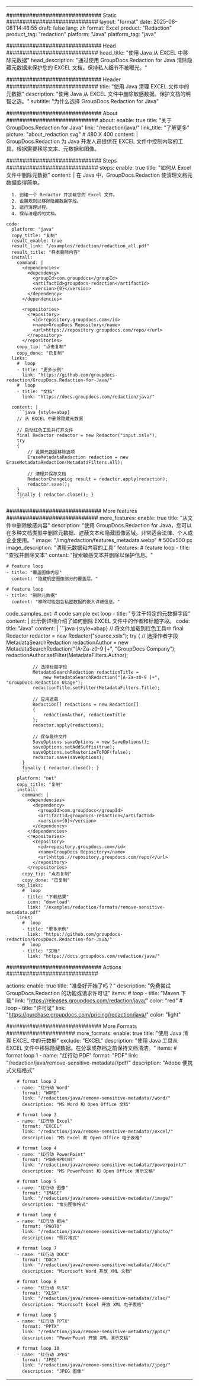 
---
############################# Static ############################
layout: "format"
date:  2025-08-08T14:46:55
draft: false
lang: zh
format: Excel
product: "Redaction"
product_tag: "redaction"
platform: "Java"
platform_tag: "java"

############################# Head ############################
head_title: "使用 Java 从 EXCEL 中移除元数据"
head_description: "通过使用 GroupDocs.Redaction for Java 清除隐藏元数据来保护您的 EXCEL 文档。保持私人细节不被曝光。"

############################# Header ############################
title: "使用 Java 清理 EXCEL 文件中的元数据" 
description: "使用 Java 从 EXCEL 文件中删除敏感数据。保护文档的明智之选。"
subtitle: "为什么选择 GroupDocs.Redaction for Java" 

############################# About ############################
about:
    enable: true
    title: "关于 GroupDocs.Redaction for Java"
    link: "/redaction/java/"
    link_title: "了解更多"
    picture: "about_redaction.svg" # 480 X 400
    content: |
       GroupDocs.Redaction 为 Java 开发人员提供在 EXCEL 文件中控制内容的工具。根据需要移除文本、元数据和图像。

############################# Steps ############################
steps:
    enable: true
    title: "如何从 Excel 文件中删除元数据"
    content: |
      在 Java 中，GroupDocs.Redaction 使清理文档元数据变得简单。
      
      1. 创建一个 Redactor 并加载您的 Excel 文件。
      2. 设置规则以移除隐藏数据字段。
      3. 运行清理过程。
      4. 保存清理后的文档。
   
    code:
      platform: "java"
      copy_title: "复制"
      result_enable: true
      result_link: "/examples/redaction/redaction_all.pdf"
      result_title: "样本删除内容"
      install:
        command: |
          <dependencies>
            <dependency>
              <groupId>com.groupdocs</groupId>
              <artifactId>groupdocs-redaction</artifactId>
              <version>{0}</version>
            </dependency>
          </dependencies>

          <repositories>
            <repository>
              <id>repository.groupdocs.com</id>
              <name>GroupDocs Repository</name>
              <url>https://repository.groupdocs.com/repo/</url>
            </repository>
          </repositories>
        copy_tip: "点击复制"
        copy_done: "已复制"
      links:
        #  loop
        - title: "更多示例"
          link: "https://github.com/groupdocs-redaction/GroupDocs.Redaction-for-Java/"
        #  loop
        - title: "文档"
          link: "https://docs.groupdocs.com/redaction/java/"
          
      content: |
        ```java {style=abap}
        // 从 EXCEL 中删除隐藏元数据

        // 启动红色工具并打开文件
        final Redactor redactor = new Redactor("input.xslx");
        try
        {
            // 设置元数据移除选项
            EraseMetadataRedaction redaction = new EraseMetadataRedaction(MetadataFilters.All);

            // 清理并保存文档
            RedactorChangeLog result = redactor.apply(redaction);
            redactor.save();
        }
        finally { redactor.close(); }
        ```            


############################# More features ############################
more_features:
  enable: true
  title: "从文件中删除敏感内容"
  description: "使用 GroupDocs.Redaction for Java，您可以在多种文档类型中删除元数据、遮蔽文本和隐藏图像区域。非常适合法律、个人或企业使用。"
  image: "/img/redaction/features_metadata.webp" # 500x500 px
  image_description: "清理元数据和内容的工具"
  features:
    # feature loop
    - title: "查找并删除文本"
      content: "搜索敏感文本并删除以保护信息。"

    # feature loop
    - title: "覆盖图像内容"
      content: "隐藏机密图像部分的覆盖层。"

    # feature loop
    - title: "删除元数据"
      content: "移除可能包含私密数据的嵌入详细信息。"
      
  code_samples_ext:
    # code sample ext loop
    - title: "专注于特定的元数据字段"
      content: |
        此示例详细介绍了如何删除 EXCEL 文件中的作者和标题字段。
      code:
        title: "Java"
        content: |
          ```java {style=abap}
          //  将文件加载到红色工具中
          final Redactor redactor = new Redactor("source.xslx");
          try
          {
              // 选择作者字段
              MetadataSearchRedaction redactionAuthor = 
                  new MetadataSearchRedaction("[A-Za-z0-9 ]+", "GroupDocs Company");
              redactionAuthor.setFilter(MetadataFilters.Author);

              // 选择标题字段
              MetadataSearchRedaction redactionTitle = 
                  new MetadataSearchRedaction("[A-Za-z0-9 ]+", "GroupDocs.Redaction Usage");
              redactionTitle.setFilter(MetadataFilters.Title);

              // 应用遮蔽
              Redaction[] redactions = new Redaction[]
              {
                  redactionAuthor, redactionTitle
              };
              redactor.apply(redactions);

              // 保存最终文件
              SaveOptions saveOptions = new SaveOptions();
              saveOptions.setAddSuffix(true);
              saveOptions.setRasterizeToPDF(false);
              redactor.save(saveOptions);
          }
          finally { redactor.close(); }
          ```
        platform: "net"
        copy_title: "复制"
        install:
          command: |
            <dependencies>
              <dependency>
                <groupId>com.groupdocs</groupId>
                <artifactId>groupdocs-redaction</artifactId>
                <version>{0}</version>
              </dependency>
            </dependencies>
            <repositories>
              <repository>
                <id>repository.groupdocs.com</id>
                <name>GroupDocs Repository</name>
                <url>https://repository.groupdocs.com/repo/</url>
              </repository>
            </repositories>
          copy_tip: "点击复制"
          copy_done: "已复制"
        top_links:
          #  loop
          - title: "下载结果"
            icon: "download"
            link: "/examples/redaction/formats/remove-sensitive-metadata.pdf"
        links:
          #  loop
          - title: "更多示例"
            link: "https://github.com/groupdocs-redaction/GroupDocs.Redaction-for-Java/"
          #  loop
          - title: "文档"
            link: "https://docs.groupdocs.com/redaction/java/"


############################# Actions ############################

actions:
  enable: true
  title: "准备好开始了吗？"
  description: "免费尝试 GroupDocs.Redaction 的功能或请求许可证"
  items:
    #  loop
    - title: "Maven 下载"
      link: "https://releases.groupdocs.com/redaction/java/"
      color: "red"
        #  loop
    - title: "许可证"
      link: "https://purchase.groupdocs.com/pricing/redaction/java/"
      color: "light"


############################# More Formats #####################
more_formats:
    enable: true
    title: "使用 Java 清理 EXCEL 中的元数据"
    exclude: "EXCEL"
    description: "使用 Java 工具从 EXCEL 文件中移除隐藏数据。在分享或存档之前保持文档清洁。"
    items: 
        # format loop 1
        - name: "红行动 PDF"
          format: "PDF"
          link: "/redaction/java/remove-sensitive-metadata//pdf/"
          description: "Adobe 便携式文档格式"

        # format loop 2
        - name: "红行动 Word"
          format: "WORD"
          link: "/redaction/java/remove-sensitive-metadata//word/"
          description: "MS Word 和 Open Office 文档"
          
        # format loop 3
        - name: "红行动 Excel"
          format: "EXCEL"
          link: "/redaction/java/remove-sensitive-metadata//excel/"
          description: "MS Excel 和 Open Office 电子表格"

        # format loop 4
        - name: "红行动 PowerPoint"
          format: "POWERPOINT"
          link: "/redaction/java/remove-sensitive-metadata//powerpoint/"
          description: "MS PowerPoint 和 Open Office 演示文稿"

        # format loop 5
        - name: "红行动 图像"
          format: "IMAGE"
          link: "/redaction/java/remove-sensitive-metadata//image/"
          description: "常见图像格式"

        # format loop 6
        - name: "红行动 照片"
          format: "PHOTO"
          link: "/redaction/java/remove-sensitive-metadata//photo/"
          description: "照片格式"

        # format loop 7
        - name: "红行动 DOCX"
          format: "DOCX"
          link: "/redaction/java/remove-sensitive-metadata//docx/"
          description: "Microsoft Word 开放 XML 文档"
          
        # format loop 8
        - name: "红行动 XLSX"
          format: "XLSX"
          link: "/redaction/java/remove-sensitive-metadata//xlsx/"
          description: "Microsoft Excel 开放 XML 电子表格"
          
        # format loop 9
        - name: "红行动 PPTX"
          format: "PPTX"
          link: "/redaction/java/remove-sensitive-metadata//pptx/"
          description: "PowerPoint 开放 XML 演示文稿"

        # format loop 10
        - name: "红行动 JPEG"
          format: "JPEG"
          link: "/redaction/java/remove-sensitive-metadata//jpeg/"
          description: "JPEG 图像"


---